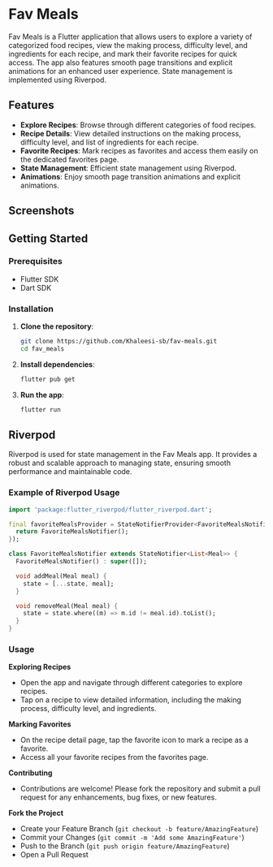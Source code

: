 # Fav Meals

Fav Meals is a Flutter application that allows users to explore a variety of categorized food recipes, view the making process, difficulty level, and ingredients for each recipe, and mark their favorite recipes for quick access. The app also features smooth page transitions and explicit animations for an enhanced user experience. State management is implemented using Riverpod.

## Features

- **Explore Recipes**: Browse through different categories of food recipes.
- **Recipe Details**: View detailed instructions on the making process, difficulty level, and list of ingredients for each recipe.
- **Favorite Recipes**: Mark recipes as favorites and access them easily on the dedicated favorites page.
- **State Management**: Efficient state management using Riverpod.
- **Animations**: Enjoy smooth page transition animations and explicit animations.

## Screenshots

<!-- Add screenshots of your app here -->

## Getting Started

### Prerequisites

- Flutter SDK
- Dart SDK

### Installation

1. **Clone the repository**:
    ```sh
    git clone https://github.com/Khaleesi-sb/fav-meals.git
    cd fav_meals
    ```

2. **Install dependencies**:
    ```sh
    flutter pub get
    ```

3. **Run the app**:
    ```sh
    flutter run
    ```

## Riverpod

Riverpod is used for state management in the Fav Meals app. It provides a robust and scalable approach to managing state, ensuring smooth performance and maintainable code.

### Example of Riverpod Usage

```dart
import 'package:flutter_riverpod/flutter_riverpod.dart';

final favoriteMealsProvider = StateNotifierProvider<FavoriteMealsNotifier, List<Meal>>((ref) {
  return FavoriteMealsNotifier();
});

class FavoriteMealsNotifier extends StateNotifier<List<Meal>> {
  FavoriteMealsNotifier() : super([]);

  void addMeal(Meal meal) {
    state = [...state, meal];
  }

  void removeMeal(Meal meal) {
    state = state.where((m) => m.id != meal.id).toList();
  }
}

```

### Usage

**Exploring Recipes**
- Open the app and navigate through different categories to explore recipes.
- Tap on a recipe to view detailed information, including the making process, difficulty level, and ingredients.

**Marking Favorites**
- On the recipe detail page, tap the favorite icon to mark a recipe as a favorite.
- Access all your favorite recipes from the favorites page.

**Contributing**
- Contributions are welcome! Please fork the repository and submit a pull request for any enhancements, bug fixes, or new features.

**Fork the Project**
- Create your Feature Branch (```git checkout -b feature/AmazingFeature```)
- Commit your Changes (```git commit -m 'Add some AmazingFeature'```)
- Push to the Branch (```git push origin feature/AmazingFeature```)
- Open a Pull Request